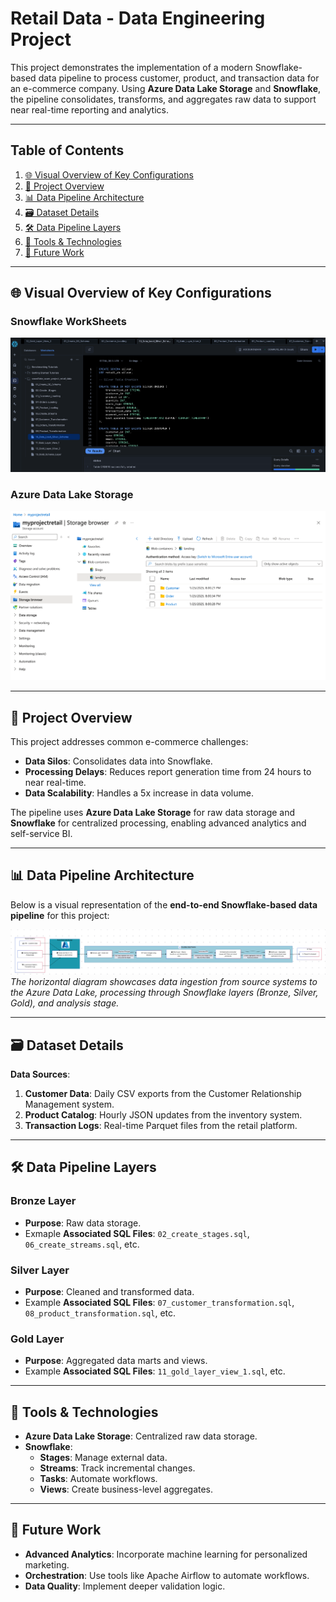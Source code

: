 # Retail Data - Data Engineering Project

This project demonstrates the implementation of a modern Snowflake-based data pipeline to process customer, product, and transaction data for an e-commerce company. 
Using **Azure Data Lake Storage** and **Snowflake**, the pipeline consolidates, transforms, and aggregates raw data to support near real-time reporting and analytics.

---

## Table of Contents
1. [🌐 Visual Overview of Key Configurations](#-visual-overview-of-key-configurations)  
2. [📂 Project Overview](#-project-overview)  
3. [📊 Data Pipeline Architecture](#-data-pipeline-architecture)  
4. [🗃️ Dataset Details](#-dataset-details)  
5. [🛠️ Data Pipeline Layers](#-data-pipeline-layers)  
6. [🧰 Tools & Technologies](#-tools--technologies)  
7. [🔮 Future Work](#-future-work)  


---
## 🌐 Visual Overview of Key Configurations
### Snowflake WorkSheets
![Snowflake Worksheets](snowflake_screenshot_worksheets.png)
### Azure Data Lake Storage
![Azure Data Lake Storage](azure_data_lake_screenshot.png)

---

## 📂 Project Overview

This project addresses common e-commerce challenges:
- **Data Silos**: Consolidates data into Snowflake.
- **Processing Delays**: Reduces report generation time from 24 hours to near real-time.
- **Data Scalability**: Handles a 5x increase in data volume.

The pipeline uses **Azure Data Lake Storage** for raw data storage and **Snowflake** for centralized processing, enabling advanced analytics and self-service BI.

---

## 📊 Data Pipeline Architecture

Below is a visual representation of the **end-to-end Snowflake-based data pipeline** for this project:

![Retail Data Pipeline](architecture_diagram.png)  
*The horizontal diagram showcases data ingestion from source systems to the Azure Data Lake, processing through Snowflake layers (Bronze, Silver, Gold), and analysis stage.*

---

## 🗃️ Dataset Details

**Data Sources**:
1. **Customer Data**: Daily CSV exports from the Customer Relationship Management system.
2. **Product Catalog**: Hourly JSON updates from the inventory system.
3. **Transaction Logs**: Real-time Parquet files from the retail platform.

---

## 🛠️ Data Pipeline Layers

### **Bronze Layer**
- **Purpose**: Raw data storage.
- Exmaple **Associated SQL Files**: `02_create_stages.sql`, `06_create_streams.sql`, etc.

### **Silver Layer**
- **Purpose**: Cleaned and transformed data.
- Example **Associated SQL Files**: `07_customer_transformation.sql`, `08_product_transformation.sql`, etc.

### **Gold Layer**
- **Purpose**: Aggregated data marts and views.
- Example **Associated SQL Files**: `11_gold_layer_view_1.sql`, etc.

---

## 🧰 Tools & Technologies

- **Azure Data Lake Storage**: Centralized raw data storage.
- **Snowflake**:
  - **Stages**: Manage external data.
  - **Streams**: Track incremental changes.
  - **Tasks**: Automate workflows.
  - **Views**: Create business-level aggregates.

---

## 🔮 Future Work

- **Advanced Analytics**: Incorporate machine learning for personalized marketing.
- **Orchestration**: Use tools like Apache Airflow to automate workflows.
- **Data Quality**: Implement deeper validation logic.
